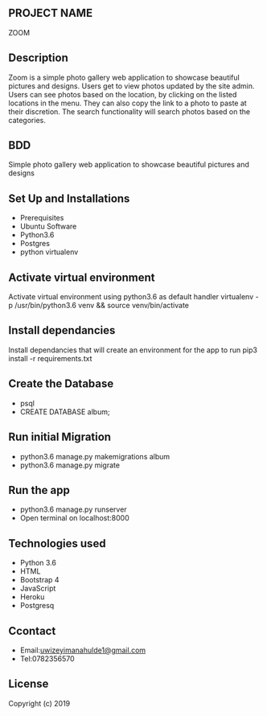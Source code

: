 ## PROJECT NAME
   ZOOM

## Description  
Zoom is a simple photo gallery web application to showcase beautiful pictures and designs. Users get to view photos updated by the site admin. Users can see photos based on the location, by clicking on the listed locations in the menu. They can also copy the link to a photo to paste at their discretion. The search functionality will search photos based on the categories.

## BDD
Simple photo gallery web application to showcase beautiful pictures and designs

## Set Up and Installations
* Prerequisites
* Ubuntu Software
* Python3.6
* Postgres
* python virtualenv

## Activate virtual environment
Activate virtual environment using python3.6 as default handler
virtualenv -p /usr/bin/python3.6 venv && source venv/bin/activate

## Install dependancies
Install dependancies that will create an environment for the app to run pip3 install -r requirements.txt

## Create the Database
* psql
* CREATE DATABASE album;

## Run initial Migration
* python3.6 manage.py makemigrations album
* python3.6 manage.py migrate

## Run the app
* python3.6 manage.py runserver
* Open terminal on localhost:8000

## Technologies used
* Python 3.6
* HTML
* Bootstrap 4
* JavaScript
* Heroku
* Postgresq

## Ccontact
* Email:uwizeyimanahulde1@gmail.com
* Tel:0782356570

## License
Copyright (c) 2019


